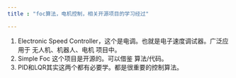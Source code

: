 ```yaml
---
title : "foc算法，电机控制，相关开源项目的学习经过"

---
```



1. Electronic Speed Controller，这个是电调。也就是电子速度调试器。广泛应用于 无人机、机器人、电机 项目中。
2. Simple Foc 这个项目是开源的。可以借鉴 算法/代码。
3. PID和LQR其实这两个都有必要学。都是很重要的控制算法。




